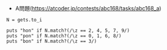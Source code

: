 - A問題(https://atcoder.jp/contests/abc168/tasks/abc168_a)

```
N = gets.to_i

puts "hon" if N.match?(/\z == 2, 4, 5, 7, 9/)
puts "pon" if N.match?(/\z == 0, 1, 6, 8/)
puts "bon" if N.match?(/\z == 3/)
```
